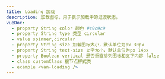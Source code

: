 ```yaml
---
title: Loading 加载
description: 加载图标，用于表示加载中的过渡状态。
vueDoc:
  - property String color 颜色 #c9c9c9
  - property String type 类型 circular
  - value spinner,circular
  - property String size 加载图标大小，默认单位为px 30px
  - property String text-size 文字大小，默认单位为px 14px
  - property Boolean vertical 是否垂直排列图标和文字内容 false
  - class customClass 根节点样式类
  - example <van-loading />
---
```

